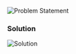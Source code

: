![Problem Statement](https://github.com/cpp-rakesh/introduction_to_algorithms_CLRS/blob/master/chapter_2_getting_started/2.3_designing_algorithms/exercises/2.3-3/repo/problem.png)

### Solution
![Solution](https://github.com/cpp-rakesh/introduction_to_algorithms_CLRS/blob/master/chapter_2_getting_started/2.3_designing_algorithms/exercises/2.3-3/repo/2.3-3.png)
